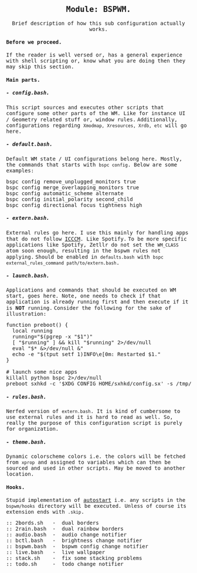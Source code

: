 <div align="center">
  <h2><samp>Module: BSPWM.<samp></h1>
  <samp>Brief description of how this sub configuration actually works.</samp>
</div>

<h4><samp>Before we proceed.<samp></h2>
<samp>If the reader is well versed or, has a general experience with shell scripting or, know what you are doing then they may skip this section.</samp>

<h4><samp>Main parts.<samp></h2>
<h5><samp> - config.bash.<samp></h2>
<samp>This script sources and executes other scripts that configure some other parts of the WM. Like for instance UI / Geometry related stuff or, window rules.</samp>
<samp>Additionally, configurations regarding <code><samp>Xmodmap, Xresources, Xrdb, etc</samp></code> will go here.</samp>

<h5><samp> - default.bash.<samp></h2>
<samp>Default WM state / UI configurations belong here. Mostly, the commands that starts with <code><samp>bspc config</samp></code>. Below are some examples:</samp>

<pre>
bspc config remove_unplugged_monitors true
bspc config merge_overlapping_monitors true
bspc config automatic_scheme alternate
bspc config initial_polarity second_child
bspc config directional_focus_tightness high
</pre>

<h5><samp> - extern.bash.<samp></h2>
<samp>External rules go here. I use this mainly for handling apps that do not follow <a href="https://x.org/releases/X11R7.6/doc/xorg-docs/specs/ICCCM/icccm.html">ICCCM</a>. Like Spotify.</samp>
<samp>To be more specific applications like Spotify, Zetllr do not set the <code><samp>WM_CLASS</samp></code> atom soon enough, resulting in the bspwm rules not applying.</samp>
<samp>Should be enabled in <code><samp>defaults.bash</samp></code> with <code><samp>bspc external_rules_command path/to/extern.bash</samp></code>.</samp>

<h5><samp> - launch.bash.<samp></h2>
<samp>Applications and commands that should be executed on WM start, goes here. Note, one needs to check if that application is already running first and then execute if it is <b>NOT</b> running.</samp>
<samp>Consider the following for the sake of illustration:</samp>

<pre>
function preboot() {
  local running
  running="$(pgrep -x "$1")"
  [ "$running" ] && kill "$running" 2>/dev/null
  eval "$* &>/dev/null &"
  echo -e "$(tput setf 1)INFO\e[0m: Restarted $1."
}

# launch some nice apps
killall python bspc 2>/dev/null
preboot sxhkd -c '$XDG_CONFIG_HOME/sxhkd/config.sx' -s /tmp/sxhkd.fifo
</pre>

<h5><samp> - rules.bash.<samp></h2>
<samp>Nerfed version of <code><samp>extern.bash</samp></code>. It is kind of cumbersome to use external rules and it is hard to read as well. So, really the purpose of this configuration script is purely for organization.</samp>

<h5><samp> - theme.bash.<samp></h2>
<samp>Dynamic colorscheme colors i.e. the colors will be fetched from <code><samp>xprop</samp></code> and assigned to variables which can then be sourced and used in other scripts. May be moved to another location.</samp>

<h4><samp>Hooks.<samp></h2>
<samp>Stupid implementation of <a href="https://specifications.freedesktop.org/autostart-spec/autostart-spec-latest.html">autostart</a> i.e. any scripts in the <code><samp>bspwm/hooks</samp></code> directory will be executed. Unless of course its extension ends with <code><samp>.skip</samp></code>.</samp>

<pre>
:: 2bords.sh   -  dual borders 
:: 2rain.bash  -  dual rainbow borders
:: audio.bash  -  audio change notifier
:: bctl.bash   -  brightness change notifier
:: bspwm.bash  -  bspwm config change notifier
:: live.bash   -  live wallpaper
:: stack.sh    -  fix some stacking problems
:: todo.sh     -  todo change notifier
</pre>
